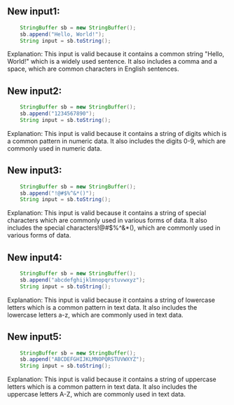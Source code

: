 ## New input1:
```java
    StringBuffer sb = new StringBuffer();
    sb.append("Hello, World!");
    String input = sb.toString();
```
Explanation: This input is valid because it contains a common string "Hello, World!" which is a widely used sentence. It also includes a comma and a space, which are common characters in English sentences.

## New input2:
```java
    StringBuffer sb = new StringBuffer();
    sb.append("1234567890");
    String input = sb.toString();
```
Explanation: This input is valid because it contains a string of digits which is a common pattern in numeric data. It also includes the digits 0-9, which are commonly used in numeric data.

## New input3:
```java
    StringBuffer sb = new StringBuffer();
    sb.append("!@#$%^&*()");
    String input = sb.toString();
```
Explanation: This input is valid because it contains a string of special characters which are commonly used in various forms of data. It also includes the special characters!@#$%^&*(), which are commonly used in various forms of data.

## New input4:
```java
    StringBuffer sb = new StringBuffer();
    sb.append("abcdefghijklmnopqrstuvwxyz");
    String input = sb.toString();
```
Explanation: This input is valid because it contains a string of lowercase letters which is a common pattern in text data. It also includes the lowercase letters a-z, which are commonly used in text data.

## New input5:
```java
    StringBuffer sb = new StringBuffer();
    sb.append("ABCDEFGHIJKLMNOPQRSTUVWXYZ");
    String input = sb.toString();
```
Explanation: This input is valid because it contains a string of uppercase letters which is a common pattern in text data. It also includes the uppercase letters A-Z, which are commonly used in text data.

